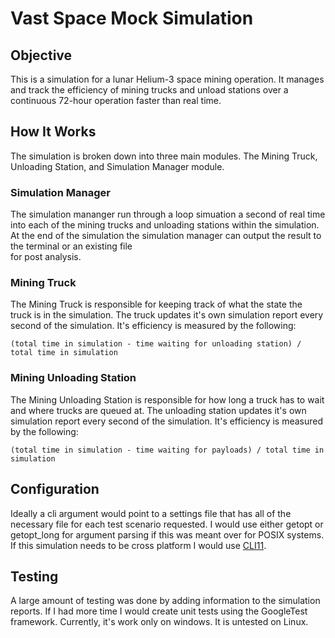 # Vast Space Mock Simulation

## Objective
This is a simulation for a lunar Helium-3 space mining operation. It manages and track the 
efficiency of mining trucks and unload stations over a continuous 72-hour operation faster than real time.

## How It Works
The simulation is broken down into three main modules. The Mining Truck, Unloading Station, and Simulation Manager module.

### Simulation Manager
The simulation mananger run through a loop simuation a second of real time into each of the mining trucks and unloading stations
within the simulation. At the end of the simulation the simulation manager can output the result to the terminal or an existing file\
for post analysis.

### Mining Truck
The Mining Truck is responsible for keeping track of what the state the truck is in the simulation. The truck updates it's own
simulation report every second of the simulation. It's efficiency is measured by the following:

`(total time in simulation - time waiting for unloading station) / total time in simulation`

### Mining Unloading Station
The Mining Unloading Station is responsible for how long a truck has to wait and where trucks are queued at. The unloading 
station updates it's own simulation report every second of the simulation. It's efficiency is measured by the following:

`(total time in simulation - time waiting for payloads) / total time in simulation`

## Configuration
Ideally a cli argument would point to a settings file that has all of the necessary file for each test scenario requested.
I would use either getopt or getopt_long for argument parsing if this was meant over for POSIX systems. If this simulation
needs to be cross platform I would use [CLI11](https://github.com/CLIUtils/CLI11).

## Testing
A large amount of testing was done by adding information to the simulation reports. If I had more time I would 
create unit tests using the GoogleTest framework. Currently, it's work only on windows. It is untested on Linux.
